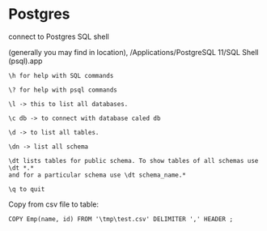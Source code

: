 # Postgres

connect to Postgres SQL shell

(generally you may find in location), /Applications/PostgreSQL 11/SQL Shell (psql).app

```
\h for help with SQL commands
```

```
\? for help with psql commands
```

```
\l -> this to list all databases.
```

```
\c db -> to connect with database caled db
```

```
\d -> to list all tables.
```

```
\dn -> list all schema
```

```
\dt lists tables for public schema. To show tables of all schemas use \dt *.* 
and for a particular schema use \dt schema_name.*
```

```
\q to quit
```

Copy from csv file to table:

```
COPY Emp(name, id) FROM '\tmp\test.csv' DELIMITER ',' HEADER ;
```
